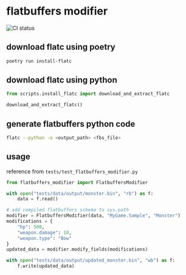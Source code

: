 flatbuffers modifier
===================
![CI status](https://github.com/0x00-pl/flatbuffers_modifier/actions/workflows/ci.yml/badge.svg?branch=master)

download flatc using poetry
--------------
```bash
poetry run install-flatc
```

download flatc using python
--------------

```python
from scripts.install_flatc import download_and_extract_flatc

download_and_extract_flatc()
```

generate flatbuffers python code
--------------
```bash
flatc --python -o <output_path> <fbs_file>
```

usage
-----
reference from `tests/test_flatbuffers_modifier.py`

```python
from flatbuffers_modifier import FlatbuffersModifier

with open("tests/data/output/monster.bin", "rb") as f:
    data = f.read()

# add compiled flatbuffers schema to sys.path
modifier = FlatbuffersModifier(data, "MyGame.Sample", "Monster")
modifications = {
    "hp": 500,
    "weapon.damage": 10,
    "weapon.type": "Bow"
}
updated_data = modifier.modify_fields(modifications)

with open("tests/data/output/updated_monster.bin", "wb") as f:
    f.write(updated_data)
```
